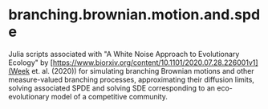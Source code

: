 # branching.brownian.motion.and.spde

Julia scripts associated with "A White Noise Approach to Evolutionary Ecology" by [https://www.biorxiv.org/content/10.1101/2020.07.28.226001v1](Week et. al. (2020)) for simulating branching Brownian motions and other measure-valued branching processes, approximating their diffusion limits, solving associated SPDE and solving SDE corresponding to an eco-evolutionary model of a competitive community.
